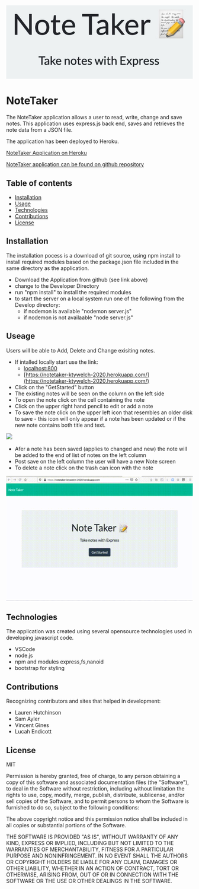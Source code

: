 ![](./images/notetaker.jpg)
# NoteTaker

The NoteTaker application allows a user to read, write, change and save notes. This application uses  express.js back end, saves and retrieves the note data from a JSON file.

The application has been deployed to Heroku.

[NoteTaker Application on Heroku](https://notetaker-ktywelch-2020.herokuapp.com/)

[NoteTaker application can be found on github repository ](https://github.com/ktywelch/NoteTaker)

## Table of contents
* [Installation](#Installation)
* [Usage](#Usage)
* [Technologies](#Technologies)
* [Contributions](#Contributions)
* [License](#License)
## Installation
The installation pocess is a download of git source, using npm install to install required modules based on the package.json file included in the same directory as the application.

* Download the Application from github (see link above)
* change to the Developer Directory 
* run "npm install" to install the required modules
* to start the server on a local system run one of the following from the Develop directory:
    * if nodemon is available "nodemon server.js"
    * if nodemon is not availaable "node server.js"

## Useage
Users will be able to Add, Delete and Change exisiting notes. 

* If intalled locally start use the link:
    * [localhost:800](http://localhost:8000)
    * [https://notetaker-ktywelch-2020.herokuapp.com/](https://notetaker-ktywelch-2020.herokuapp.com/)
* Click on the "GetStarted" button
* The existing notes will be seen on the column on the left side
* To open the note click on the cell containing the note
* Click on the upper right hand pencil to edit or add a note
* To save the note click on the upper left icon that resembles an older disk to save - this icon will only appear if a note has been updated or if the new note contains both title and text.

![](./images/NoteTakerIcon.gif)

* Afer a note has been saved (applies to changed and new) the note will be added to the end of list of notes on the left column
* Post save on the left column the user will have a new Note screen
* To delete a note click on the trash can icon with the note

![](./images/notetaker.gif)

## Technologies
The application was created using several opensource technologies used in developing javascript code.

* VSCode
* node.js
* npm and modules express,fs,nanoid
* bootstrap for styling

## Contributions
Recognizing contributors and sites that helped in development:

* Lauren Hutchinson 
* Sam Ayler 
* Vincent Gines 
* Lucah Endicott

## License
MIT

Permission is hereby granted, free of charge, to any person obtaining a copy
of this software and associated documentation files (the "Software"), to deal
in the Software without restriction, including without limitation the rights
to use, copy, modify, merge, publish, distribute, sublicense, and/or sell
copies of the Software, and to permit persons to whom the Software is
furnished to do so, subject to the following conditions:

The above copyright notice and this permission notice shall be included in all
copies or substantial portions of the Software.

THE SOFTWARE IS PROVIDED "AS IS", WITHOUT WARRANTY OF ANY KIND, EXPRESS OR
IMPLIED, INCLUDING BUT NOT LIMITED TO THE WARRANTIES OF MERCHANTABILITY,
FITNESS FOR A PARTICULAR PURPOSE AND NONINFRINGEMENT. IN NO EVENT SHALL THE
AUTHORS OR COPYRIGHT HOLDERS BE LIABLE FOR ANY CLAIM, DAMAGES OR OTHER
LIABILITY, WHETHER IN AN ACTION OF CONTRACT, TORT OR OTHERWISE, ARISING FROM,
OUT OF OR IN CONNECTION WITH THE SOFTWARE OR THE USE OR OTHER DEALINGS IN THE
SOFTWARE.